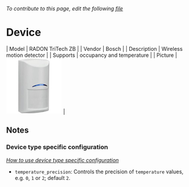 
*To contribute to this page, edit the following
[file](https://github.com/Koenkk/zigbee2mqtt.io/blob/master/docgen/device_page_notes.js)*

# Device

| Model | RADON TriTech ZB  |
| Vendor  | Bosch  |
| Description | Wireless motion detector |
| Supports | occupancy and temperature |
| Picture | ![../images/devices/RADON-TriTech-ZB.jpg](../images/devices/RADON-TriTech-ZB.jpg) |

## Notes


### Device type specific configuration
*[How to use device type specific configuration](../configuration/device_specific_configuration.md)*


* `temperature_precision`: Controls the precision of `temperature` values,
e.g. `0`, `1` or `2`; default `2`.

